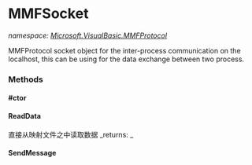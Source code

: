 ﻿
# MMFSocket
_namespace: [Microsoft.VisualBasic.MMFProtocol](N-Microsoft.VisualBasic.MMFProtocol.md)_

MMFProtocol socket object for the inter-process communication on the localhost, this can be using for the data exchange between two process.

### Methods

#### #ctor

#### ReadData
直接从映射文件之中读取数据
_returns: _
#### SendMessage




